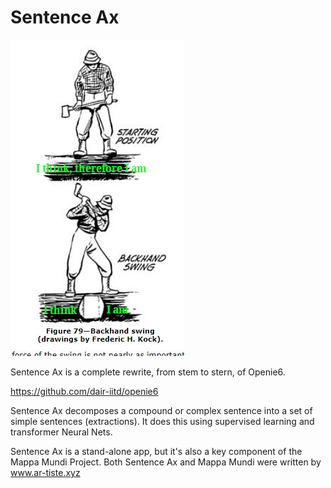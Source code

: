 # Sentence Ax


![Sentence Ax](pics/sentence_ax_logo.jpg)

Sentence Ax is a complete rewrite, from stem to stern, of Openie6.

https://github.com/dair-iitd/openie6

Sentence Ax decomposes a compound or complex sentence
into a set of simple sentences (extractions). It does this using 
supervised learning and transformer
Neural Nets.

Sentence Ax is a stand-alone app, but 
it's also 
a key component of the 
Mappa Mundi Project.
Both Sentence Ax and Mappa Mundi were
written by
www.ar-tiste.xyz
